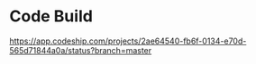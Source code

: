 # Code Build
https://app.codeship.com/projects/2ae64540-fb6f-0134-e70d-565d71844a0a/status?branch=master
